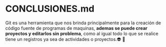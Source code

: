 # CONCLUSIONES.md
Git es una herramienta que nos brinda principalmente para la creación de código fuente de programas de maquinas, **ademas se puede crear proyectos y editarlos sin problema**, como al igual todo lo que se realice tiene un registros ya sea de actividades o proyectos.:alien: :tada:
